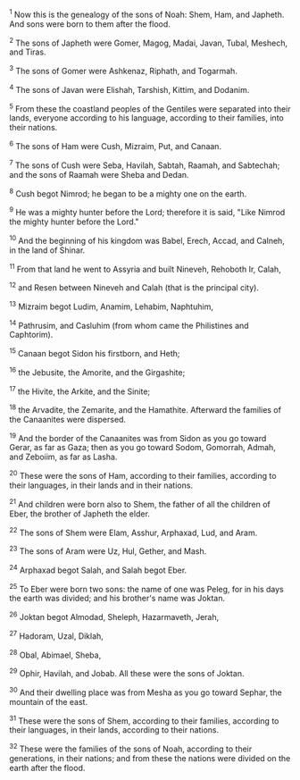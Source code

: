 <sup>1</sup> 
Now this is the genealogy of the sons of Noah: Shem, Ham, and Japheth. And sons were born to them after the flood. 

<sup>2</sup> 
The sons of Japheth were Gomer, Magog, Madai, Javan, Tubal, Meshech, and Tiras. 

<sup>3</sup> 
The sons of Gomer were Ashkenaz, Riphath, and Togarmah. 

<sup>4</sup> 
The sons of Javan were Elishah, Tarshish, Kittim, and Dodanim. 

<sup>5</sup> 
From these the coastland peoples of the Gentiles were separated into their lands, everyone according to his language, according to their families, into their nations. 

<sup>6</sup> 
The sons of Ham were Cush, Mizraim, Put, and Canaan. 

<sup>7</sup> 
The sons of Cush were Seba, Havilah, Sabtah, Raamah, and Sabtechah; and the sons of Raamah were Sheba and Dedan. 

<sup>8</sup> 
Cush begot Nimrod; he began to be a mighty one on the earth. 

<sup>9</sup> 
He was a mighty hunter before the Lord; therefore it is said, "Like Nimrod the mighty hunter before the Lord." 

<sup>10</sup> 
And the beginning of his kingdom was Babel, Erech, Accad, and Calneh, in the land of Shinar. 

<sup>11</sup> 
From that land he went to Assyria and built Nineveh, Rehoboth Ir, Calah, 

<sup>12</sup> 
and Resen between Nineveh and Calah (that is the principal city). 

<sup>13</sup> 
Mizraim begot Ludim, Anamim, Lehabim, Naphtuhim, 

<sup>14</sup> 
Pathrusim, and Casluhim (from whom came the Philistines and Caphtorim). 

<sup>15</sup> 
Canaan begot Sidon his firstborn, and Heth; 

<sup>16</sup> 
the Jebusite, the Amorite, and the Girgashite; 

<sup>17</sup> 
the Hivite, the Arkite, and the Sinite; 

<sup>18</sup> 
the Arvadite, the Zemarite, and the Hamathite. Afterward the families of the Canaanites were dispersed. 

<sup>19</sup> 
And the border of the Canaanites was from Sidon as you go toward Gerar, as far as Gaza; then as you go toward Sodom, Gomorrah, Admah, and Zeboiim, as far as Lasha. 

<sup>20</sup> 
These were the sons of Ham, according to their families, according to their languages, in their lands and in their nations. 

<sup>21</sup> 
And children were born also to Shem, the father of all the children of Eber, the brother of Japheth the elder. 

<sup>22</sup> 
The sons of Shem were Elam, Asshur, Arphaxad, Lud, and Aram. 

<sup>23</sup> 
The sons of Aram were Uz, Hul, Gether, and Mash. 

<sup>24</sup> 
Arphaxad begot Salah, and Salah begot Eber. 

<sup>25</sup> 
To Eber were born two sons: the name of one was Peleg, for in his days the earth was divided; and his brother's name was Joktan. 

<sup>26</sup> 
Joktan begot Almodad, Sheleph, Hazarmaveth, Jerah, 

<sup>27</sup> 
Hadoram, Uzal, Diklah, 

<sup>28</sup> 
Obal, Abimael, Sheba, 

<sup>29</sup> 
Ophir, Havilah, and Jobab. All these were the sons of Joktan. 

<sup>30</sup> 
And their dwelling place was from Mesha as you go toward Sephar, the mountain of the east. 

<sup>31</sup> 
These were the sons of Shem, according to their families, according to their languages, in their lands, according to their nations. 

<sup>32</sup> 
These were the families of the sons of Noah, according to their generations, in their nations; and from these the nations were divided on the earth after the flood.